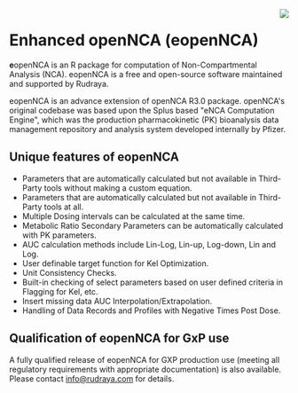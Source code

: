 <img align="right" src = "https://media-exp1.licdn.com/dms/image/C4D0BAQGNjWhGMxtQVw/company-logo_100_100/0/1519913290692?e=1626912000&v=beta&t=_MUeWCL_PGVscmQgNSYzJrJ7RTt65VaZFOSZz9gE40Q">

# Enhanced openNCA (eopenNCA)

**e**openNCA is an R package for computation of Non-Compartmental Analysis (NCA). eopenNCA is a free and open-source software maintained and supported by Rudraya.

eopenNCA is an advance extension of openNCA R3.0 package. openNCA's original codebase was based upon the Splus based "eNCA Computation Engine", which was the production pharmacokinetic (PK) bioanalysis data management repository and analysis system developed internally by Pfizer.

## Unique features of eopenNCA
- Parameters that are automatically calculated but not available in Third-Party tools without making a custom equation. 
- Parameters that are automatically calculated but not available in Third-Party tools at all.
- Multiple Dosing intervals can be calculated at the same time. 
- Metabolic Ratio Secondary Parameters can be automatically calculated with PK parameters.
- AUC calculation methods include Lin-Log,  Lin-up, Log-down, Lin and Log.
- User definable target function for Kel Optimization. 
- Unit Consistency Checks.
- Built-in checking of select parameters based on user defined criteria  in Flagging for Kel, etc.
- Insert missing data AUC Interpolation/Extrapolation.
- Handling of Data Records and Profiles with Negative Times Post Dose.

## Qualification of eopenNCA for GxP use
A fully qualified release of eopenNCA for GXP production use (meeting all regulatory requirements with appropriate documentation) is also available. Please contact info@rudraya.com for details.  
